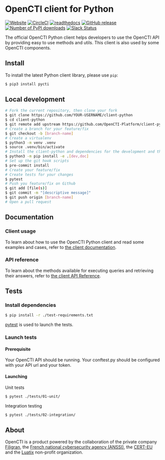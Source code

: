 # OpenCTI client for Python

[![Website](https://img.shields.io/badge/website-opencti.io-blue.svg)](https://www.opencti.io)
[![CircleCI](https://circleci.com/gh/OpenCTI-Platform/client-python.svg?style=shield)](https://circleci.com/gh/OpenCTI-Platform/client-python/tree/master)
[![readthedocs](https://readthedocs.org/projects/opencti-client-for-python/badge/?style=flat)](https://opencti-client-for-python.readthedocs.io/en/latest/)
[![GitHub release](https://img.shields.io/github/release/OpenCTI-Platform/client-python.svg)](https://github.com/OpenCTI-Platform/client-python/releases/latest)
[![Number of PyPI downloads](https://img.shields.io/pypi/dm/pycti.svg)](https://pypi.python.org/pypi/pycti/)
[![Slack Status](https://slack.filigran.io/badge.svg)](https://community.filigran.io)

The official OpenCTI Python client helps developers to use the OpenCTI API by providing easy to use methods and utils.
This client is also used by some OpenCTI components.

## Install

To install the latest Python client library, please use `pip`:

```bash
$ pip3 install pycti
```

## Local development

```bash
# Fork the current repository, then clone your fork
$ git clone https://github.com/YOUR-USERNAME/client-python
$ cd client-python
$ git remote add upstream https://github.com/OpenCTI-Platform/client-python.git
# Create a branch for your feature/fix
$ git checkout -b [branch-name]
# Create a virtualenv
$ python3 -m venv .venv
$ source .venv/bin/activate
# Install the client-python and dependencies for the development and the documentation
$ python3 -m pip install -e .[dev,doc]
# Set up the git hook scripts
$ pre-commit install
# Create your feature/fix
# Create tests for your changes
$ pytest
# Push you feature/fix on Github
$ git add [file(s)]
$ git commit -m "[descriptive message]"
$ git push origin [branch-name]
# Open a pull request
```

## Documentation

### Client usage

To learn about how to use the OpenCTI Python client and read some examples and cases, refer to [the client documentation](https://opencti-client-for-python.readthedocs.io/en/latest/client_usage/getting_started.html).

### API reference

To learn about the methods available for executing queries and retrieving their answers, refer to [the client API Reference](https://opencti-client-for-python.readthedocs.io/en/latest/pycti/pycti.html).

## Tests

### Install dependencies

```bash
$ pip install -r ./test-requirements.txt
```

[pytest](https://docs.pytest.org/en/7.2.x/) is used to launch the tests.

### Launch tests

#### Prerequisite

Your OpenCTI API should be running.
Your conftest.py should be configured with your API url and your token.

#### Launching

Unit tests
```bash
$ pytest ./tests/01-unit/
```

Integration testing
```bash
$ pytest ./tests/02-integration/
```

## About

OpenCTI is a product powered by the collaboration of the private company [Filigran](https://www.filigran.io), the [French national cybersecurity agency (ANSSI)](https://ssi.gouv.fr), the [CERT-EU](https://cert.europa.eu) and the [Luatix](https://www.luatix.org) non-profit organization.
